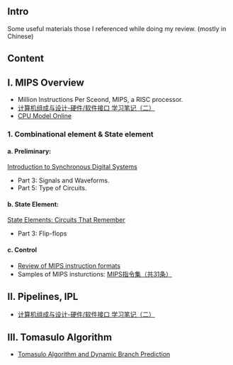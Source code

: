 ## Intro
Some useful materials those I referenced while doing my review. (mostly in Chinese)
## Content
## I. MIPS Overview
- Million Instructions Per Sceond, MIPS, a RISC processor.
- [计算机组成与设计-硬件/软件接口 学习笔记（二）](https://jcf94.com/2018/02/06/2018-02-06-cod2/)
- [CPU Model Online](http://www.buthowdoitknow.com/cpu_model_intro.html)
### 1. Combinational element & State element
#### a. Preliminary: 
[Introduction to Synchronous Digital Systems](https://inst.eecs.berkeley.edu/~cs61c/resources/sds.pdf)
- Part 3: Signals and Waveforms.
- Part 5: Type of Circuits.
#### b. State Element:
[State Elements: Circuits That Remember](https://inst.eecs.berkeley.edu/~cs61c/resources/state.pdf)
- Part 3: Flip-flops
#### c. Control
- [Review of MIPS instruction formats](https://courses.cs.washington.edu/courses/cse378/09au/lectures/cse378au09-04.pdf)
- Samples of MIPS insturctions: [MIPS指令集（共31条）](https://blog.csdn.net/qq_41848006/article/details/82256626)
## II. Pipelines, IPL
- [计算机组成与设计-硬件/软件接口 学习笔记（二）](https://jcf94.com/2018/02/06/2018-02-06-cod2/)
## III. Tomasulo Algorithm
- [Tomasulo Algorithm and Dynamic Branch Prediction](http://people.eecs.berkeley.edu/~pattrsn/252/Lecture04.pdf)

